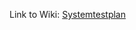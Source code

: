  Link to Wiki: [Systemtestplan](https://github.com/DekaAthlos/TINF19C-ModellingWizard/wiki/4.-Systemtestplan)
